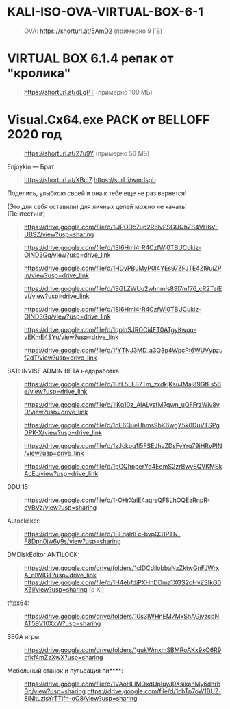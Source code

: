# KALI-ISO-OVA-VIRTUAL-BOX-6-1

>OVA: https://shorturl.at/5AmD2  (примерно 9 ГБ)

# VIRTUAL BOX 6.1.4 репак от "кролика"
> https://shorturl.at/dLqPT (примерно 100 МБ)

# Visual.Cx64.exe PACK от BELLOFF 2020 год
> https://shorturl.at/27u9Y (примерно 50 МБ)
>
> 
Enjoykin — Брат
> https://shorturl.at/XBcI7
> https://surl.li/wmdspb


Поделись, улыбкою своей и она к тебе еще не раз вернется!

(Это для себя оставили) для личных целей можно не качать! (Пентестинг)
> https://drive.google.com/file/d/1iJPODc7up2R6lvPSGUQhZS4VH6V-UBSZ/view?usp=sharing

> https://drive.google.com/file/d/1SI6Hmi4rR4CzfWj0TBUCukiz-OIND3Gq/view?usp=drive_link
>
> https://drive.google.com/file/d/1HDyPBuMyP0l4YEs97ZFJTE4ZI9uiZPIn/view?usp=drive_link
>
> https://drive.google.com/file/d/1SGLZWUu2whnmIs89l7mf76_cR2TeiEvf/view?usp=drive_link
>
> https://drive.google.com/file/d/1SI6Hmi4rR4CzfWj0TBUCukiz-OIND3Gq/view?usp=drive_link
>
> https://drive.google.com/file/d/1qplnSJROCi4FT0ATgyKwon-vEKmE4SYu/view?usp=drive_link
>
> https://drive.google.com/file/d/1fYTNJ3MD_a3Q3p4WpcPt6WUVypzuf2dT/view?usp=drive_link

BAT: INVISE ADMIN BETA недоработка
> https://drive.google.com/file/d/1BfL5LE87Tm_zxdkjKsuJMaj89GfFs56e/view?usp=drive_link
>
> https://drive.google.com/file/d/1iKq10z_AIALysfM7gwn_uQFFrzWiv8vD/view?usp=drive_link
>
> https://drive.google.com/file/d/1dE6QueHhms9bK6wgY5k0DuVTSPqDPK-X/view?usp=drive_link
>
> https://drive.google.com/file/d/1zJckpq1l5FSEJhvZDsFyYrq79jHRyPIN/view?usp=drive_link
>
> https://drive.google.com/file/d/1pGQhpperYd4EemS2zrBwv8QVKMSkAcEJ/view?usp=drive_link

DDU 15:
> https://drive.google.com/file/d/1-OHrXaiE4aqrsQF8LhOQEzRnpR-cVBVz/view?usp=sharing


Autoclicker:
> https://drive.google.com/file/d/1SFqaIrlFc-bvpQ31PTN-F8Dpn0jw6y9s/view?usp=sharing
>

DMDiskEditor ANTILOCK:
> https://drive.google.com/drive/folders/1cIDCdilobbaNzZktwGnFJWrxA_nIWIGT?usp=drive_link
> https://drive.google.com/file/d/1H4ebfdjPXHhDDma1XGS2oHvZSIkG0XZj/view?usp=sharing (c X:)
>

tftpx64:
> https://drive.google.com/drive/folders/10s3lWHnEM7MxShAGjvzcpNAT59V10XxW?usp=sharing

SEGA игры:
> https://drive.google.com/drive/folders/1gukWmxmSBMRoAKx9xO6R9dfkf4mZzXwX?usp=sharing
>

Мебельный станок и пульсация пи****:

> https://drive.google.com/file/d/1VAoHLlMQxdUpIuyJ0XsikanMy6dnrbBp/view?usp=sharing
> https://drive.google.com/file/d/1chTp7oW1BUZ-8iNitLzisYrTTjfn-oO8/view?usp=sharing

